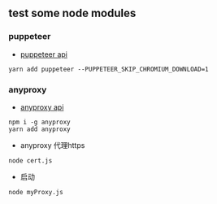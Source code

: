 ## test some node modules
### puppeteer
- [puppeteer api](https://github.com/GoogleChrome/puppeteer/blob/master/docs/api.md#environment-variables)

```
yarn add puppeteer --PUPPETEER_SKIP_CHROMIUM_DOWNLOAD=1
```

### anyproxy
- [anyproxy api](http://anyproxy.io/cn/)

```
npm i -g anyproxy
yarn add anyproxy
```
- anyproxy 代理https
```
node cert.js
```
- 启动
```
node myProxy.js
```